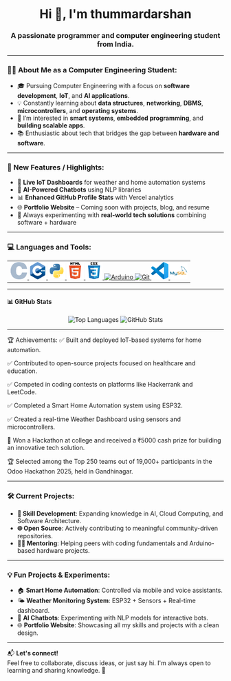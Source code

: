 <h1 align="center">Hi 👋, I'm thummardarshan</h1>
<h3 align="center">A passionate programmer and computer engineering student from India.</h3>

---

### 👨‍💻 About Me as a Computer Engineering Student:
- 🎓 Pursuing Computer Engineering with a focus on **software development**, **IoT**, and **AI applications**.
- 💡 Constantly learning about **data structures**, **networking**, **DBMS**, **microcontrollers**, and **operating systems**.
- 🔭 I’m interested in **smart systems**, **embedded programming**, and **building scalable apps**.
- 📚 Enthusiastic about tech that bridges the gap between **hardware and software**.

---

### 🌟 New Features / Highlights:
- 🚀 **Live IoT Dashboards** for weather and home automation systems
- 🧠 **AI-Powered Chatbots** using NLP libraries
- 📊 **Enhanced GitHub Profile Stats** with Vercel analytics
- 🌐 **Portfolio Website** – Coming soon with projects, blog, and resume
- 🧪 Always experimenting with **real-world tech solutions** combining software + hardware

---

### 💻 Languages and Tools:
<div align="center">
  <table>
    <tr>
      <td align="center" width="100%">
        <a href="https://www.cprogramming.com/" target="_blank">
          <img src="https://raw.githubusercontent.com/devicons/devicon/master/icons/c/c-original.svg" alt="C" width="40" height="40" />
        </a>
        <a href="https://www.w3schools.com/cpp/" target="_blank">
          <img src="https://raw.githubusercontent.com/devicons/devicon/master/icons/cplusplus/cplusplus-original.svg" alt="C++" width="40" height="40" />
        </a>
        <a href="https://www.python.org/" target="_blank">
          <img src="https://raw.githubusercontent.com/devicons/devicon/master/icons/python/python-original.svg" alt="Python" width="40" height="40" />
        </a>
        <a href="https://developer.mozilla.org/en-US/docs/Web/HTML" target="_blank">
          <img src="https://raw.githubusercontent.com/devicons/devicon/master/icons/html5/html5-original-wordmark.svg" alt="HTML5" width="40" height="40" />
        </a>
        <a href="https://developer.mozilla.org/en-US/docs/Web/CSS" target="_blank">
          <img src="https://raw.githubusercontent.com/devicons/devicon/master/icons/css3/css3-original-wordmark.svg" alt="CSS3" width="40" height="40" />
        </a>
        <a href="https://www.arduino.cc/" target="_blank">
          <img src="https://cdn.jsdelivr.net/gh/devicons/devicon/icons/arduino/arduino-original.svg" alt="Arduino" width="40" height="40" />
        </a>
        <a href="https://git-scm.com/" target="_blank">
          <img src="https://www.vectorlogo.zone/logos/git-scm/git-scm-icon.svg" alt="Git" width="40" height="40" />
        </a>
        <a href="https://code.visualstudio.com/" target="_blank">
          <img src="https://raw.githubusercontent.com/devicons/devicon/master/icons/vscode/vscode-original.svg" alt="VSCode" width="40" height="40" />
        </a>
        <a href="https://www.mysql.com/" target="_blank">
          <img src="https://raw.githubusercontent.com/devicons/devicon/master/icons/mysql/mysql-original-wordmark.svg" alt="MySQL" width="40" height="40" />
        </a>
      </td>
    </tr>
  </table>
</div>

---

#### 📊 GitHub Stats
<p align="center">
  <img src="https://github-readme-stats.vercel.app/api/top-langs/?username=ThummarDarshan&theme=radical" alt="Top Languages" />
  <img src="https://github-readme-stats.vercel.app/api?username=ThummarDarshan&theme=radical" alt="GitHub Stats" />
</p>

---

🏆 Achievements:
✅ Built and deployed IoT-based systems for home automation.

✅ Contributed to open-source projects focused on healthcare and education.

✅ Competed in coding contests on platforms like Hackerrank and LeetCode.

✅ Completed a Smart Home Automation system using ESP32.

✅ Created a real-time Weather Dashboard using sensors and microcontrollers.

🏅 Won a Hackathon at college and received a ₹5000 cash prize for building an innovative tech solution.

🏆 Selected among the Top 250 teams out of 19,000+ participants in the Odoo Hackathon 2025, held in Gandhinagar.

---

### 🛠️ Current Projects:
- **🔧 Skill Development**: Expanding knowledge in AI, Cloud Computing, and Software Architecture.
- **🌐 Open Source**: Actively contributing to meaningful community-driven repositories.
- **👨‍🏫 Mentoring**: Helping peers with coding fundamentals and Arduino-based hardware projects.

---

### 💡 Fun Projects & Experiments:
- 🏠 **Smart Home Automation**: Controlled via mobile and voice assistants.
- 🌤️ **Weather Monitoring System**: ESP32 + Sensors + Real-time dashboard.
- 🧠 **AI Chatbots**: Experimenting with NLP models for interactive bots.
- 🌐 **Portfolio Website**: Showcasing all my skills and projects with a clean design.

---

📬 **Let's connect!**  
Feel free to collaborate, discuss ideas, or just say hi. I'm always open to learning and sharing knowledge. 🚀
